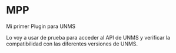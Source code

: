 # MPP
Mi primer Plugin para UNMS

Lo voy a usar de prueba para acceder al API de UNMS y verificar la compatibilidad con las diferentes versiones de UNMS.
